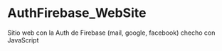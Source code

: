 # AuthFirebase_WebSite
Sitio web con la Auth de Firebase (mail, google, facebook) checho con JavaScript
